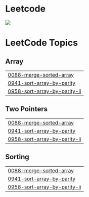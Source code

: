 # Leetcode
![](https://leetcard.jacoblin.cool/SuchandraPaul?ext=heatmap)

<!---LeetCode Topics Start-->
# LeetCode Topics
## Array
|  |
| ------- |
| [0088-merge-sorted-array](https://github.com/devSuchandra/Leetcode/tree/master/0088-merge-sorted-array) |
| [0941-sort-array-by-parity](https://github.com/devSuchandra/Leetcode/tree/master/0941-sort-array-by-parity) |
| [0958-sort-array-by-parity-ii](https://github.com/devSuchandra/Leetcode/tree/master/0958-sort-array-by-parity-ii) |
## Two Pointers
|  |
| ------- |
| [0088-merge-sorted-array](https://github.com/devSuchandra/Leetcode/tree/master/0088-merge-sorted-array) |
| [0941-sort-array-by-parity](https://github.com/devSuchandra/Leetcode/tree/master/0941-sort-array-by-parity) |
| [0958-sort-array-by-parity-ii](https://github.com/devSuchandra/Leetcode/tree/master/0958-sort-array-by-parity-ii) |
## Sorting
|  |
| ------- |
| [0088-merge-sorted-array](https://github.com/devSuchandra/Leetcode/tree/master/0088-merge-sorted-array) |
| [0941-sort-array-by-parity](https://github.com/devSuchandra/Leetcode/tree/master/0941-sort-array-by-parity) |
| [0958-sort-array-by-parity-ii](https://github.com/devSuchandra/Leetcode/tree/master/0958-sort-array-by-parity-ii) |
<!---LeetCode Topics End-->